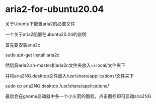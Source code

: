 # aria2-for-ubuntu20.04
关于Ubuntu下配置aria2的必要文件

一个关于aria2配置在ubuntu20.04的说明

首先要安装aria2c
    
  sudo apt-get install aria2c

然后将aria2.sh-master和aria2c文件夹放入~/.local/文件夹下

并将aria2NG.desktop文件放入/usr/share/applications/文件夹下

  sudo cp aria2NG.desktop /usr/share/applications/ 

最后会在gnome启动器中多一个小火箭的图标，点击图标即可启动aria2NG
